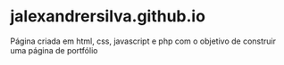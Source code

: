 # jalexandrersilva.github.io

Página criada em html, css, javascript e php com o objetivo de construir uma página de portfólio
